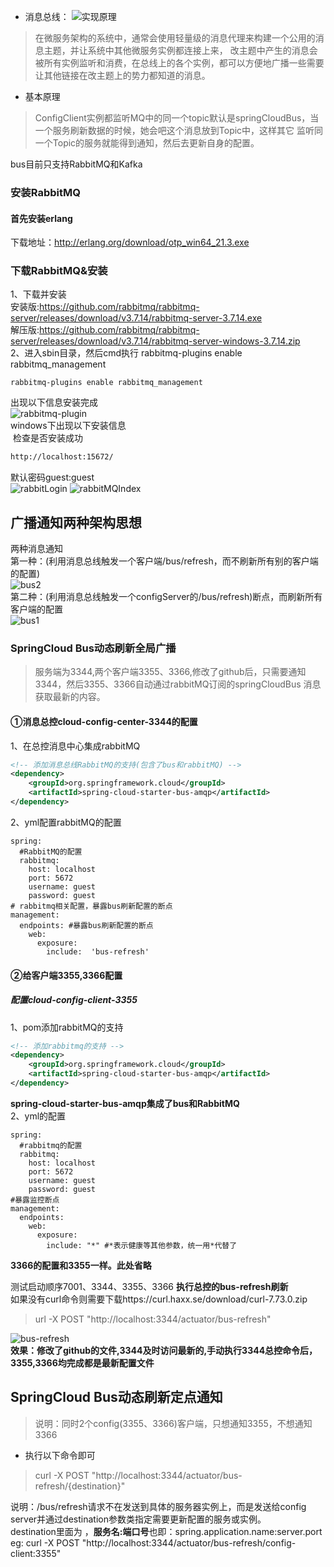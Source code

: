 + 消息总线：
![实现原理](gitConfig.png)
>在微服务架构的系统中，通常会使用轻量级的消息代理来构建一个公用的消息主题，并让系统中其他微服务实例都连接上来，
改主题中产生的消息会被所有实例监听和消费，在总线上的各个实例，都可以方便地广播一些需要让其他链接在改主题上的势力都知道的消息。
+ 基本原理
> ConfigClient实例都监听MQ中的同一个topic默认是springCloudBus，当一个服务刷新数据的时候，她会吧这个消息放到Topic中，这样其它
监听同一个Topic的服务就能得到通知，然后去更新自身的配置。

bus目前只支持RabbitMQ和Kafka
### 安装RabbitMQ
#### 首先安装erlang
下载地址：http://erlang.org/download/otp_win64_21.3.exe  
### 下载RabbitMQ&安装
1、下载并安装  
安装版:https://github.com/rabbitmq/rabbitmq-server/releases/download/v3.7.14/rabbitmq-server-3.7.14.exe  
解压版:https://github.com/rabbitmq/rabbitmq-server/releases/download/v3.7.14/rabbitmq-server-windows-3.7.14.zip  
2、进入sbin目录，然后cmd执行 rabbitmq-plugins enable rabbitmq_management  
```shell
rabbitmq-plugins enable rabbitmq_management
```
出现以下信息安装完成  
![rabbitmq-plugin](rabbitmq-plugins.png)  
windows下出现以下安装信息  
![]()
检查是否安装成功  
```html
http://localhost:15672/ 
```
默认密码guest:guest  
![rabbitLogin](rabbitLogin.png)
![rabbitMQIndex](rabbitMQIndex.png)

## 广播通知两种架构思想
两种消息通知  
第一种：(利用消息总线触发一个客户端/bus/refresh，而不刷新所有别的客户端的配置)  
![bus2](bus2.png)  
第二种：(利用消息总线触发一个configServer的/bus/refresh)断点，而刷新所有客户端的配置  
![bus1](bus1.png)  
### SpringCloud Bus动态刷新全局广播
> 服务端为3344,两个客户端3355、3366,修改了github后，只需要通知3344，然后3355、3366自动通过rabbitMQ订阅的springCloudBus
消息获取最新的内容。
#### ①消息总控cloud-config-center-3344的配置
1、在总控消息中心集成rabbitMQ
```xml
<!-- 添加消息总线RabbitMQ的支持(包含了bus和rabbitMQ) -->
<dependency>
    <groupId>org.springframework.cloud</groupId>
    <artifactId>spring-cloud-starter-bus-amqp</artifactId>
</dependency>
```
2、yml配置rabbitMQ的配置
```properties
spring:
  #RabbitMQ的配置
  rabbitmq:
    host: localhost
    port: 5672
    username: guest
    password: guest
# rabbitmq相关配置，暴露bus刷新配置的断点
management:
  endpoints: #暴露bus刷新配置的断点
    web:
      exposure:
        include:  'bus-refresh'
```
#### ②给客户端3355,3366配置
##### 配置cloud-config-client-3355
1、pom添加rabbitMQ的支持
```xml
<!-- 添加rabbitmq的支持 -->
<dependency>
    <groupId>org.springframework.cloud</groupId>
    <artifactId>spring-cloud-starter-bus-amqp</artifactId>
</dependency>
```
<strong>spring-cloud-starter-bus-amqp集成了bus和RabbitMQ</strong>  
2、yml的配置
```properties
spring:
  #rabbitmq的配置
  rabbitmq:
    host: localhost
    port: 5672
    username: guest
    password: guest
#暴露监控断点
management:
  endpoints:
    web:
      exposure:
        include: "*" #*表示健康等其他参数，统一用*代替了

```
<strong>3366的配置和3355一样。此处省略</strong>  

测试启动顺序7001、3344、3355、3366
<strong>执行总控的bus-refresh刷新</strong>    
如果没有curl命令则需要下载https://curl.haxx.se/download/curl-7.73.0.zip  
> url -X POST "http://localhost:3344/actuator/bus-refresh"

![bus-refresh](bus-refresh.png)  
<strong>效果：修改了github的文件,3344及时访问最新的,手动执行3344总控命令后，3355,3366均完成都是最新配置文件</strong>
## SpringCloud Bus动态刷新定点通知
>说明：同时2个config(3355、3366)客户端，只想通知3355，不想通知3366
+ 执行以下命令即可
> curl -X POST "http://localhost:3344/actuator/bus-refresh/{destination}"

说明：/bus/refresh请求不在发送到具体的服务器实例上，而是发送给config server并通过destination参数类指定需要更新配置的服务或实例。  
destination里面为 ，<strong>服务名:端口号</strong>也即：spring.application.name:server.port  
eg: curl -X POST "http://localhost:3344/actuator/bus-refresh/config-client:3355"  